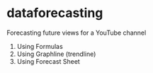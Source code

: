 # dataforecasting
Forecasting future views for a YouTube channel
1. Using Formulas
2. Using Graphline (trendline)
3. Using Forecast Sheet
